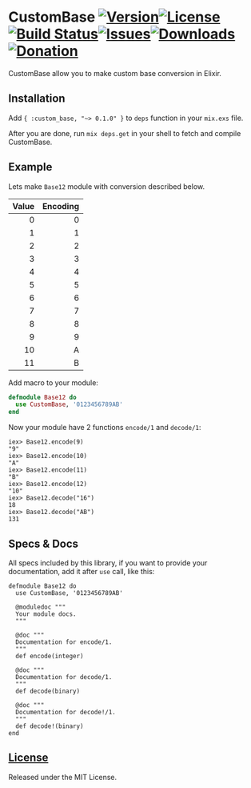 # CustomBase [![Version](https://img.shields.io/hexpm/v/custom_base.svg?style=flat-square)](https://hex.pm/packages/custom_base)[![License](https://img.shields.io/hexpm/l/custom_base.svg?style=flat-square)](https://github.com/igas/custom_base/blob/master/LICENSE)[![Build Status](https://img.shields.io/travis/igas/custom_base.svg?style=flat-square)](https://travis-ci.org/igas/custom_base)[![Issues](https://img.shields.io/github/issues/igas/custom_base.svg?style=flat-square)](https://github.com/igas/custom_base/issues)[![Downloads](https://img.shields.io/hexpm/dt/custom_base.svg?style=flat-square)](https://hex.pm/packages/custom_base)[![Donation](https://img.shields.io/gratipay/igas.svg?style=flat-square)](https://gratipay.com/igas/)

CustomBase allow you to make custom base conversion in Elixir.

## Installation

Add `{ :custom_base, "~> 0.1.0" }` to `deps` function in your `mix.exs` file.

After you are done, run `mix deps.get` in your shell to fetch and compile CustomBase.

## Example

Lets make `Base12` module with conversion described below.

| Value | Encoding |
|------:|---------:|
|      0|         0|
|      1|         1|
|      2|         2|
|      3|         3|
|      4|         4|
|      5|         5|
|      6|         6|
|      7|         7|
|      8|         8|
|      9|         9|
|     10|         A|
|     11|         B|

Add macro to your module:

```elixir
defmodule Base12 do
  use CustomBase, '0123456789AB'
end
```

Now your module have 2 functions `encode/1` and `decode/1`:

```
iex> Base12.encode(9)
"9"
iex> Base12.encode(10)
"A"
iex> Base12.encode(11)
"B"
iex> Base12.encode(12)
"10"
iex> Base12.decode("16")
18
iex> Base12.decode("AB")
131
```

## Specs & Docs

All specs included by this library, if you want to provide your documentation,
add it after `use` call, like this:

```
defmodule Base12 do
  use CustomBase, '0123456789AB'

  @moduledoc """
  Your module docs.
  """

  @doc """
  Documentation for encode/1.
  """
  def encode(integer)

  @doc """
  Documentation for decode/1.
  """
  def decode(binary)

  @doc """
  Documentation for decode!/1.
  """
  def decode!(binary)
end
```

## [License](https://github.com/igas/custom_base/blob/master/LICENSE)

Released under the MIT License.
